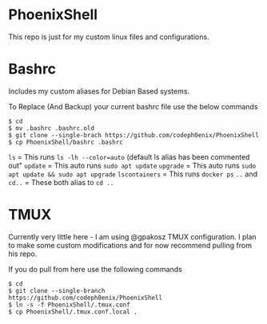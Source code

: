 # PhoenixShell
This repo is just for my custom linux files and configurations.

# Bashrc
Includes my custom aliases for Debian Based systems.

To Replace (And Backup) your current bashrc file use the below commands

```
$ cd
$ mv .bashrc .bashrc.old
$ git clone --single-brach https://github.com/codeph0enix/PhoenixShell
$ cp PhoenixShell/bashrc .bashrc

```
`ls` = This runs `ls -lh --color=auto` (default ls alias has been commented out"
`update` = This auto runs `sudo apt update`
`upgrade` = This auto runs `sudo apt update && sudo apt upgrade`
`lscontainers` = This runs `docker ps`
`..` and `cd..` = These both alias to `cd ..`

# TMUX
Currently very little here - I am using @gpakosz TMUX configuration. I plan to make some custom modifications and for now recommend pulling from his repo.

If you do pull from here use the following commands

```
$ cd
$ git clone --single-branch https://github.com/codeph0enix/PhoenixShell
$ ln -s -f PhoenixShell/.tmux.conf
$ cp PhoenixShell/.tmux.conf.local .
```
